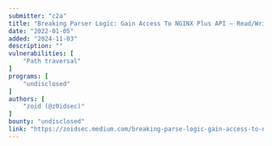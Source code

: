 ```yaml
---
submitter: "c2a"
title: "Breaking Parser Logic: Gain Access To NGINX Plus API — Read/Write Upstreams."
date: "2022-01-05"
added: "2024-11-03"
description: ""
vulnerabilities: [
    "Path traversal"
]
programs: [
    "undisclosed"
]
authors: [
    "zoid (@z0idsec)"
]
bounty: "undisclosed"
link: "https://zoidsec.medium.com/breaking-parse-logic-gain-access-to-nginx-api-read-write-upstreams-1cb062aa44ca"
---
```




